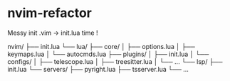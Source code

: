 # nvim-refactor
Messy init \.vim -> init.lua time !

nvim/
├── init.lua
└── lua/
    ├── core/
    │   ├── options.lua
    │   ├── keymaps.lua
    │   └── autocmds.lua
    ├── plugins/
    │   ├── init.lua
    │   └── configs/
    │       ├── telescope.lua
    │       ├── treesitter.lua
    │       └── ...
    └── lsp/
        ├── init.lua
        └── servers/
            ├── pyright.lua
            ├── tsserver.lua
            └── ...
